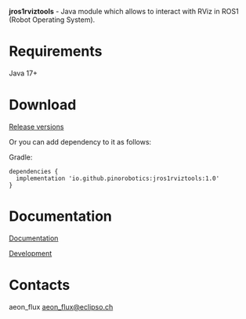 **jros1rviztools** - Java module which allows to interact with RViz in ROS1 (Robot Operating System).

# Requirements

Java 17+

# Download

[Release versions](jros1rviztools/release/CHANGELOG.md)

Or you can add dependency to it as follows:

Gradle:

```
dependencies {
  implementation 'io.github.pinorobotics:jros1rviztools:1.0'
}
```

# Documentation

[Documentation](http://pinoweb.freetzi.com/jrosrviztools)

[Development](DEVELOPMENT.md)

# Contacts

aeon_flux <aeon_flux@eclipso.ch>
